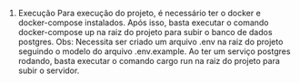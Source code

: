 1. Execução
Para execução do projeto, é necessário ter o docker e docker-compose instalados. Após isso, basta executar o comando docker-compose up na raiz do projeto para subir o banco de dados postgres. Obs: Necessita ser criado um arquivo .env na raiz do projeto seguindo o modelo do arquivo .env.example. Ao ter um serviço postgres rodando, basta executar o comando cargo run na raiz do projeto para subir o servidor.